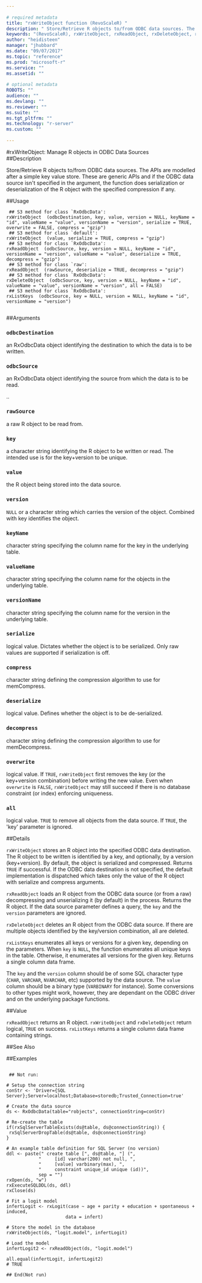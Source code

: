 ```yaml
--- 
 
# required metadata 
title: "rxWriteObject function (RevoScaleR) " 
description: " Store/Retrieve R objects to/from ODBC data sources. The APIs are modelled after a simple key value store. These are generic APIs and if the ODBC data source isn't specified in the argument, the function does serialization or deserialization of the R object with the specified compression if any. " 
keywords: "(RevoScaleR), rxWriteObject, rxReadObject, rxDeleteObject, rxListKeys" 
author: "heidisteen" 
manager: "jhubbard" 
ms.date: "09/07/2017" 
ms.topic: "reference" 
ms.prod: "microsoft-r" 
ms.service: "" 
ms.assetid: "" 
 
# optional metadata 
ROBOTS: "" 
audience: "" 
ms.devlang: "" 
ms.reviewer: "" 
ms.suite: "" 
ms.tgt_pltfrm: "" 
ms.technology: "r-server" 
ms.custom: "" 
 
--- 
```

 
 
 
 
 
 #rxWriteObject:  Manage R objects in ODBC Data Sources  
 ##Description
 
Store/Retrieve R objects to/from ODBC data sources. The APIs are modelled after a
simple key value store. These are generic APIs and if the ODBC data source isn't specified in the argument,
the function does serialization or deserialization of the R object with the specified compression if any.
 
 
 ##Usage

```   
 ## S3 method for class `RxOdbcData':
rxWriteObject  (odbcDestination, key, value, version = NULL, keyName = "id", valueName = "value", versionName = "version", serialize = TRUE, overwrite = FALSE, compress = "gzip")
 ## S3 method for class `default':
rxWriteObject  (value, serialize = TRUE, compress = "gzip")
 ## S3 method for class `RxOdbcData':
rxReadObject  (odbcSource, key, version = NULL, keyName = "id", versionName = "version", valueName = "value", deserialize = TRUE, decompress = "gzip")
 ## S3 method for class `raw':
rxReadObject  (rawSource, deserialize = TRUE, decompress = "gzip")
 ## S3 method for class `RxOdbcData':
rxDeleteObject  (odbcSource, key, version = NULL, keyName = "id", valueName = "value", versionName = "version", all = FALSE)
 ## S3 method for class `RxOdbcData':
rxListKeys  (odbcSource, key = NULL, version = NULL, keyName = "id", versionName = "version")
 
```
 
 
 ##Arguments

   
    
 ### `odbcDestination`
  an RxOdbcData object identifying the destination to which the data is to be written.  
  
    
 ### `odbcSource`
  an RxOdbcData object identifying the source from which the data is to be read.  
  
  ..  
 ### `rawSource`
  a raw R object to be read from.  
  
    
 ### `key`
 a character string identifying the R object to be written or read. The intended use is  for the key+version to be unique.  
  
    
 ### `value`
 the R object being stored into the data source.  
  
    
 ### `version`
 `NULL` or a character string which carries the version of the object.  Combined with key identifies the object.  
  
    
 ### `keyName`
 character string specifying the column name for the key in the underlying table.   
  
    
 ### `valueName`
 character string specifying the column name for the objects in the underlying table.  
  
    
 ### `versionName`
 character string specifying the column name for the version in the underlying table.  
  
  
    
 ### `serialize`
 logical value. Dictates whether the object is to be serialized. Only raw values are supported if serialization is off.  
  
  
    
 ### `compress`
 character string defining the compression algorithm to use for memCompress.  
  
  
    
 ### `deserialize`
 logical value. Defines whether the object is to be de-serialized.  
  
  
    
 ### `decompress`
 character string defining the compression algorithm to use for memDecompress.  
  
  
    
 ### `overwrite`
 logical value. If `TRUE`, `rxWriteObject` first removes the key (or the key+version combination) before writing the new value. Even when `overwrite` is `FALSE`, `rxWriteObject` may still succeed if there is no database constraint (or index) enforcing uniqueness.  
  
  
    
 ### `all`
 logical value. `TRUE` to remove all objects from the data source. If `TRUE`, the 'key' parameter is ignored.  
  
 
 
 ##Details
 
`rxWriteObject` stores an R object into the specified ODBC data destination.
The R object to be written is identified by a key, and optionally, by a version (key+version). By default, the
object is serialized and compressed. Returns `TRUE` if successful.
If the ODBC data destination is not specified, the default implementation is dispatched
which takes only the value of the R object with serialize and compress arguments.

`rxReadObject` loads an R object from the ODBC data source (or from a raw) decompressing and
unserializing it (by default) in the process. Returns the R object. If the data source
parameter defines a query, the `key` and the `version` parameters are 
ignored.

`rxDeleteObject` deletes an R object from the ODBC data source. If there are
multiple objects identified by the key/version combination, all are deleted.

`rxListKeys` enumerates all keys or versions for a given key, depending
on the parameters. When `key` is `NULL`, the function enumerates
all unique keys in the table. Otherwise, it enumerates all versions for the given key.
Returns a single column data frame.

The `key` and the `version` column should be of some SQL character type
(`CHAR`, `VARCHAR`, `NVARCHAR`, etc) supported by the data source.
The `value` column should be a binary type (`VARBINARY` for instance). Some
conversions to other types might work, however, they are dependant on the ODBC driver
and on the underlying package functions.
 
 
 ##Value
 
`rxReadObject` returns an R object.
`rxWriteObject` and `rxDeleteObject` return logical, `TRUE` on success.
`rxListKeys` returns a single column data frame containing strings.
 

 


 
 
 
 ##See Also
 
   
 ##Examples

 ```
   
  ## Not run:
 
# Setup the connection string
conStr <- 'Driver={SQL Server};Server=localhost;Database=storedb;Trusted_Connection=true'

# Create the data source
ds <- RxOdbcData(table="robjects", connectionString=conStr)

# Re-create the table
if(rxSqlServerTableExists(ds@table, ds@connectionString)) {
  rxSqlServerDropTable(ds@table, ds@connectionString)
}

# An example table definition for SQL Server (no version)
ddl <- paste(" create table [", ds@table, "] (",
             "     [id] varchar(200) not null, ",
             "     [value] varbinary(max), ",
             "     constraint unique_id unique (id))",
             sep = "")
rxOpen(ds, "w")
rxExecuteSQLDDL(ds, ddl)
rxClose(ds)

# Fit a logit model
infertLogit <- rxLogit(case ~ age + parity + education + spontaneous + induced,
                       data = infert)

# Store the model in the database
rxWriteObject(ds, "logit.model", infertLogit)

# Load the model
infertLogit2 <- rxReadObject(ds, "logit.model")

all.equal(infertLogit, infertLogit2)
# TRUE

 ## End(Not run) 
  
 
```
 
